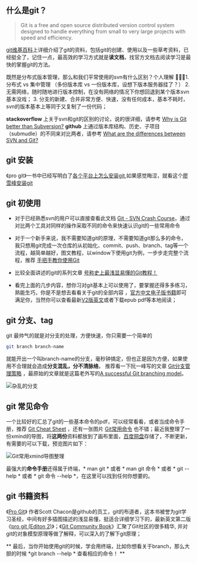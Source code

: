 ## 什么是git？
> Git is a free and open source distributed version control system designed to handle everything from small to very large projects with speed and efficiency.

[git维基百科](http://zh.wikipedia.org/wiki/Git)上详细介绍了git的资料，包括git的创建、使用以及一些草考资料，已经挺全了，记住一点，最高效的学习方式就是**读文档**，找官方文档去阅读学习是最快的掌握git的方法。

既然是分布式版本管理，那么和我们平常使用的svn有什么区别？个人理解
􏰎􏱁􏱂1. 分布式 vs 集中管理 （多份版本库 vs 一份版本库，设想下版本服务器挂了？）
2. 无需网络，随时随地进行版本控制，在没有网络的情况下你想回退到某个版本svn基本没戏；
3. 分支的新建、合并非常方便、快速，没有任何成本，基本不耗时，svn的版本基本上等同于又复制了一份代码；

**stackoverflow** 上关于svn和git的区别的讨论，说的很详细，请参考 [Why is Git better than Subversion?](http://stackoverflow.com/questions/871/why-is-git-better-than-subversion)
**github** 上通过版本库结构、历史、子项目（submudle）的不同来对比两者，请参考 [What are the differences between SVN and Git?](https://help.github.com/articles/what-are-the-differences-between-svn-and-git/)

## git 安装
 《pro git》一书中已经写明白了[各个平台上怎么安装git](http://git-scm.com/book/zh/v1/%E8%B5%B7%E6%AD%A5-%E5%AE%89%E8%A3%85-Git),如果感觉晦涩，就看这个[廖雪峰安装git](http://www.liaoxuefeng.com/wiki/0013739516305929606dd18361248578c67b8067c8c017b000/00137396287703354d8c6c01c904c7d9ff056ae23da865a000)

## git 初使用
- 对于已经熟悉svn的用户可以直接查看此文档 [Git - SVN Crash Course](http://git.or.cz/course/svn.html)，通过对比两个工具对同样的操作采取不同的命令来快速认识git的一些常用命令

- 对于一个新手来说，我不需要知道git的原理，不需要知道git那么多的命令，我只想用git完成一次仓库的从初始化、commit、push、branch、tag等一个流程，越简单越好，图文教程，以window下使用git为例，一步步走完整个流程，推荐 [手把手教你使用Git](http://blog.jobbole.com/78960/)

- 比较全面讲述的git的系列文章 [号称史上最浅显易懂的Git教程！](http://www.liaoxuefeng.com/wiki/0013739516305929606dd18361248578c67b8067c8c017b000)

- 看完上面的几步内容，想你习对git基本上可以使用了，要掌握还得多多练习，熟能生巧，你是不是想去看看关于git的全部内容 ，[官方中文电子版书籍](http://git-scm.com/book/zh/v1)即可满足你，当然你可以查看最新[V2版英文](http://git-scm.com/book/en/v2)或者下载epub pdf等本地阅读；

## git 分支、tag
git 最帅气的就是对分支的处理，方便快速，你只需要一个简单的
``` bash
git branch branch-name
```
就能开出一个叫branch-name的分支，毫秒钟搞定，但也正是因为方便，如果使用不合理就会造成**分支混乱，分不清脉络**， 推荐看一下阮一峰写的文章 [Git分支管理策略](http://www.ruanyifeng.com/blog/2012/07/git.html) ，最原始的文章就是这篇老外写的[A successful Git branching model](http://nvie.com/posts/a-successful-git-branching-model/)。

![杂乱的分支](img/git-branchs-messy.png)

## git 常见命令
一个比较好的汇总了git的一些基本命令的pdf，可以经常看看，或者当成命令手册，推荐 [Git Cheat Sheet](http://www.cheat-sheets.org/saved-copy/git-cheat-sheet.pdf) ，还有一张图片 [Git常用命令](http://www.cnblogs.com/1-2-3/archive/2010/07/18/git-commands.html) 也不错；最近我整理了一份xmind的导图，将**这两份**资料都放到了画布里面，[百度网盘](http://pan.baidu.com/s/1gdCH7xh)存储了，不断更新，有需要的可以下载，预览图片如下：

![Git常用xmind导图整理](img/git-xmind.png)

最强大的**命令手册**还得属于终端，* man git * 或者 * man git 命令 * 或者 * git --help * 或者 * git 命令 --help *，在这里可以找到任何你想要的。

## git 书籍资料
《[Pro Git](http://git-scm.com/book/zh/v1)》 作者Scott Chacon是github的员工，git的布道者，这本书被誉为git学习圣经，中间有好多插图描述的浅显易懂，挺适合详细学习下的，最新英文第二版《[pro git (Editon 2)](http://git-scm.com/book/en/v2)》；《[Git Community Book](http://gitbook.liuhui998.com/)》汇聚了Git社区的很多精华,  并对git的对象模型原理等做了解释，可以深入的了解下git原理；

** 最后，当你开始使用git的时候，学会用终端，比如你想看关于branch，那么大胆的时候 *git branch --help * 查看相应的命令！ **
